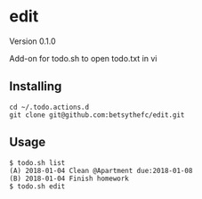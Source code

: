# edit
Version 0.1.0

Add-on for todo.sh to open todo.txt in vi

## Installing

```
cd ~/.todo.actions.d
git clone git@github.com:betsythefc/edit.git
```

## Usage

```
$ todo.sh list
(A) 2018-01-04 Clean @Apartment due:2018-01-08
(B) 2018-01-04 Finish homework
$ todo.sh edit
```
